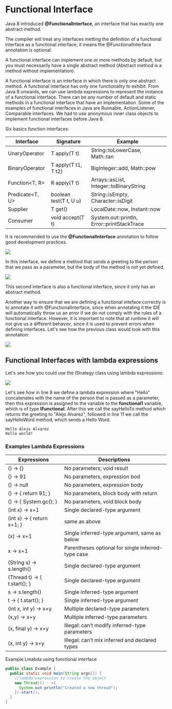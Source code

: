 # Functional Interface #

Java 8 introduced **@FunctionalInterface**, an interface that has exactly one abstract method.

The compiler will treat any interfaces metting the definition of a functional interface as a functional interface; it means the @FunctionalInterface annotation is optional.

A functional interface can implement one or more methods by default, but you must necessarily have a single abstract method (Abstract method is a method without implementation).

A functional interface is an interface in which there is only one abstract method. A functional interface has only one functionality to exhibit. From Java 8 onwards, we can use lambda expressions to represent the instance of a functional interface. There can be any number of default and static methods in a functional interface that have an implementation. Some of the examples of functional interfaces in Java are Runnable, ActionListener, Comparable interfaces. We had to use anonymous inner class objects to implement functional interfaces before Java 8.



Six basics function interfaces:
  
|Interface|Signature|Example|
|---|---|---|
|UnaryOperator<T>|T apply(T t)|String::toLowerCase, Math::tan|
|BinaryOperator<T>| T apply(T t1, T t2)|BigInteger::add, Math::pow|
|Function<T, R>|  R apply(T t)| Arrays::asList, Integer::toBinaryString|
|Predicate<T, U>|boolean test(T t, U u)| String::isEmpty, Character::isDigit  |
|Supplier<T>|T get() | LocalDate::now, Instant::now|
|Consumer<T>|void accept(T t)|System.out::println, Error::printStackTrace|

It is recommended to use the **@FunctionalInterface** annotation to follow good development practices.


<img src="https://alejoalvarez.github.io/Images/Java-Functional-Interface/FunctionalInterface1.png">


In this interface, we define a method that sends a greeting to the person that we pass as a parameter, but the body of the method is not yet defined.

<img src="https://alejoalvarez.github.io/Images/Java-Functional-Interface/FunctionalInterface2.png">

This second interface is also a functional interface, since it only has an abstract method.

Another way to ensure that we are defining a functional inteface correctly is to annotate it with @FunctionalInterface, since when annotating it the IDE will automatically throw us an error if we do not comply with the rules of a functional interface. However, it is important to note that at runtime it will not give us a different behavior, since it is used to prevent errors when defining interfaces. Let's see how the previous class would look with this annotation:

<img src="https://alejoalvarez.github.io/Images/Java-Functional-Interface/FunctionalInterface3.png">

## Functional Interfaces with lambda expressions ##

Let's see how you could use the IStrategy class using lambda expressions:

<img src="https://alejoalvarez.github.io/Images/Java-Functional-Interface/FunctionalInterface4.png">

Let's see how in line 8 we define a lambda expression where "Hello" concatenates with the name of the person that is passed as a parameter, then this expression is assigned to the variable to the **functional1** variable, which is of type **IFunctional**. After this we call the sayHelloTo method which returns the greeting to "Alejo Alvarez", followed in line 11 we call the sayHelloWord method, which sends a Hello Word.


```
Hello Alejo Alvarez
Hello world!
```


### Examples Lambda Expressions

| Expressions | Descriptions |
|---|---|
| () -> {}  | No parameters; void result |
| () -> 91 | No parameters, expression bod|
| () -> null | No parameters, expression body |
| () -> { return 91; } | No parameters, block body with return |
| () -> { System.gc(); } | No parameters, void block body |
| (int x) -> x+1 | Single declared-type argument|
| (int x) -> { return x+1; } | same as above|
| (x) -> x+1 | Single inferred-type argument, same as below|
| x -> x+1 | Parentheses optional for single inferred-type case|
| (String s) -> s.length() | Single declared-type argument|
| (Thread t) -> { t.start(); } | Single declared-type argument|
| s -> s.length() | Single inferred-type argument|
| t -> { t.start(); } | Single inferred-type argument|
| (int x, int y) -> x+y | Multiple declared-type parameters|
| (x,y) -> x+y | Multiple inferred-type parameters|
| (x, final y) -> x+y | Illegal: can’t modify inferred-type parameters|
| (x, int y) -> x+y | Illegal: can’t mix inferred and declared types|


Example Lmabda using functional interface
```java
public class Example {
  public static void main(String args[]) {
    //lambda expression to create the object
    new Thread(() - >{
      System.out.println("Created a new thread");
    }).start();
  }
}
```

